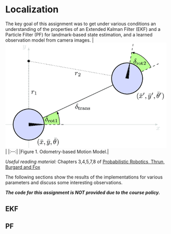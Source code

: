 # Localization
The key goal of this assignment was to get under various conditions an understanding of the properties of an Extended Kalman Filter (EKF) and a Particle
Filter (PF) for landmark-based state estimation, and a learned observation model from camera images.
| ![Odometry-based Motion Model](/Materials/Geometrical-relations-of-the-utilized-odometry-model-consisting-of-two-rotation-and-one.png) |
|:--:|
|Figure 1. Odometry-based Motion Model.| 

_Useful reading material:_ Chapters 3,4,5,7,8 of [Probabilistic Robotics, Thrun, Burgard and Fox](/Materials/Probabilistic%20Robotics.pdf)

The following sections show the results of the implementations for various parameters and discuss some interesting observations.

***The code for this assignment is NOT provided due to the course policy.***
## EKF
## PF